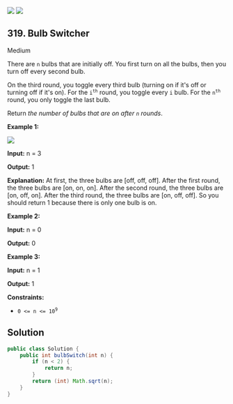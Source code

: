 [![](https://img.shields.io/github/stars/javadev/LeetCode-in-Java?label=Stars&style=flat-square)](https://github.com/javadev/LeetCode-in-Java)
[![](https://img.shields.io/github/forks/javadev/LeetCode-in-Java?label=Fork%20me%20on%20GitHub%20&style=flat-square)](https://github.com/javadev/LeetCode-in-Java/fork)

## 319\. Bulb Switcher

Medium

There are `n` bulbs that are initially off. You first turn on all the bulbs, then you turn off every second bulb.

On the third round, you toggle every third bulb (turning on if it's off or turning off if it's on). For the <code>i<sup>th</sup></code> round, you toggle every `i` bulb. For the <code>n<sup>th</sup></code> round, you only toggle the last bulb.

Return _the number of bulbs that are on after `n` rounds_.

**Example 1:**

![](https://assets.leetcode.com/uploads/2020/11/05/bulb.jpg)

**Input:** n = 3

**Output:** 1

**Explanation:** At first, the three bulbs are [off, off, off]. After the first round, the three bulbs are [on, on, on]. After the second round, the three bulbs are [on, off, on]. After the third round, the three bulbs are [on, off, off]. So you should return 1 because there is only one bulb is on.

**Example 2:**

**Input:** n = 0

**Output:** 0 

**Example 3:**

**Input:** n = 1

**Output:** 1 

**Constraints:**

*   <code>0 <= n <= 10<sup>9</sup></code>

## Solution

```java
public class Solution {
    public int bulbSwitch(int n) {
        if (n < 2) {
            return n;
        }
        return (int) Math.sqrt(n);
    }
}
```